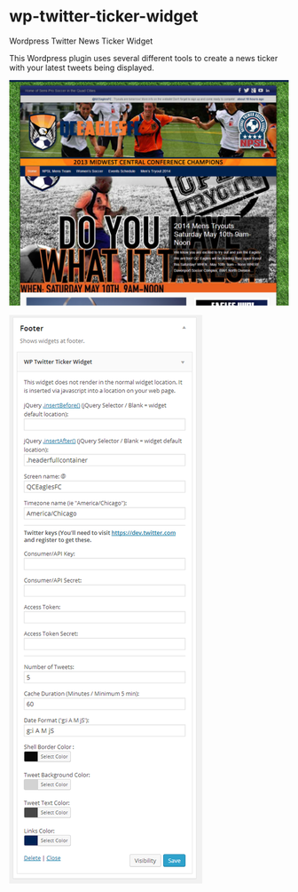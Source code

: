 wp-twitter-ticker-widget
========================

Wordpress Twitter News Ticker Widget

This Wordpress plugin uses several different tools to create a news ticker with your latest tweets being displayed.

![alt tag](https://raw.githubusercontent.com/pablosbrain/wp-twitter-ticker-widget/master/example.png)

![alt tag](https://raw.githubusercontent.com/pablosbrain/wp-twitter-ticker-widget/master/wp-panel.png)
